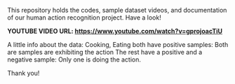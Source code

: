This repository holds the codes, sample dataset videos, and documentation of our human action recognition project. Have a look!

**YOUTUBE VIDEO URL: https://www.youtube.com/watch?v=gprojoacTiU**

A little info about the data:
Cooking, Eating both have positive samples: Both are samples are exhibiting the action
The rest have a positive and a negative sample: Only one is doing the action.

Thank you!
